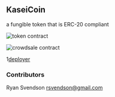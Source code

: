 ## KaseiCoin 

a fungible token that is ERC-20 compliant

![token contract](/Starter_Code/KaseiCoin%20Token%20Contract1.png)

![crowdsale contract](/Starter_Code/crowdsale%20Contract%20compilation2.png)

1[deployer](/Starter_Code/deployer%20Compiled3.png)


### Contributors
Ryan Svendson
rsvendson@gmail.com